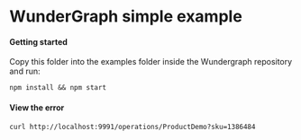 # WunderGraph simple example


#### Getting started

Copy this folder into the examples folder inside the Wundergraph repository and run:

```shell
npm install && npm start
```

#### View the error

```shell
curl http://localhost:9991/operations/ProductDemo?sku=1386484
```

